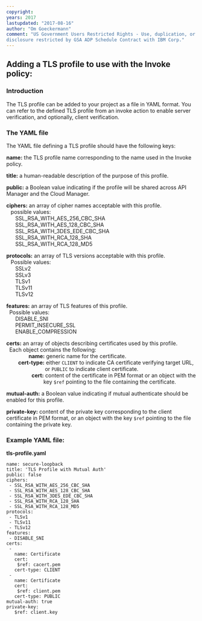 ```yaml
---
copyright:
years: 2017
lastupdated: "2017-08-16"
author: "Om Goeckermann"
comment: "US Government Users Restricted Rights - Use, duplication, or
disclosure restricted by GSA ADP Schedule Contract with IBM Corp."
---
```

## Adding a TLS profile to use with the Invoke policy:

### Introduction
The TLS profile can be added to your project as a file in YAML format. You can refer to the defined TLS profile from an invoke action to enable server verification, and optionally, client verification.

### The YAML file
The YAML file defining a TLS profile should have the following keys:

**name:** the TLS profile name corresponding to the name used in the Invoke policy.

**title:** a human-readable description of the purpose of this profile.

**public:** a Boolean value indicating if the profile will be shared across API Manager and the Cloud Manager.

**ciphers:** an array of cipher names acceptable with this profile.  
   possible values:  
      SSL_RSA_WITH_AES_256_CBC_SHA  
      SSL_RSA_WITH_AES_128_CBC_SHA  
      SSL_RSA_WITH_3DES_EDE_CBC_SHA  
      SSL_RSA_WITH_RCA_128_SHA  
      SSL_RSA_WITH_RCA_128_MD5  

**protocols:** an array of TLS versions acceptable with this profile.  
   Possible values:  
      SSLv2  
      SSLv3  
      TLSv1  
      TLSv11  
      TLSv12  
 
**features:** an array of TLS features of this profile.  
  Possible values:  
      DISABLE_SNI  
      PERMIT_INSECURE_SSL  
      ENABLE_COMPRESSION  

**certs:** an array of objects describing certificates used by this profile.  
  Each object contains the following:  
               **name:** generic name for the certificate.  
        **cert-type:** either `CLIENT` to indicate CA certificate verifying target URL,  
                               or `PUBLIC` to indicate client certificate.  
                 **cert:** content of the certificate in PEM format or an object with the  
                               key `$ref` pointing to the file containing the certificate.  

**mutual-auth:** a Boolean value indicating if mutual authenticate should be enabled for this profile.

**private-key:** content of the private key corresponding to the client certificate in PEM format, or an object with the key `$ref` pointing to the file containing the private key.

### Example YAML file:
**tls-profile.yaml**
```
name: secure-loopback
title: 'TLS Profile with Mutual Auth'
public: false
ciphers:
 - SSL_RSA_WITH_AES_256_CBC_SHA
 - SSL_RSA_WITH_AES_128_CBC_SHA
 - SSL_RSA_WITH_3DES_EDE_CBC_SHA
 - SSL_RSA_WITH_RCA_128_SHA
 - SSL_RSA_WITH_RCA_128_MD5
protocols:
 - TLSv1
 - TLSv11
 - TLSv12
features:
 - DISABLE_SNI
certs:
 - 
   name: Certificate
   cert:
    $ref: cacert.pem
   cert-type: CLIENT
 -
   name: Certificate
   cert:
    $ref: client.pem
   cert-type: PUBLIC
mutual-auth: true
private-key:
   $ref: client.key
```
